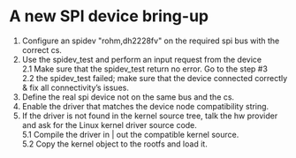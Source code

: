 # A new SPI device bring-up
1. Configure an spidev "rohm,dh2228fv" on the required spi bus with the correct cs.<br>
2. Use the spidev_test and perform an input request from the device<br>
  2.1 Make sure that the spidev_test return no error. Go to the step #3<br>
  2.2 the spidev_test failed; make sure that the device connected correctly & fix all connectivity’s issues.<br>
3. Define the real spi device not on the same bus and the cs.<br>
4. Enable the driver that matches the device node compatibility string.<br>
5. If the driver is not found in the kernel source tree, talk the hw provider and ask for the Linux kernel driver source code.<br>
  5.1 Compile the driver in | out the compatible kernel source.<br>
  5.2 Copy the kernel object to the rootfs and load it.<br>
